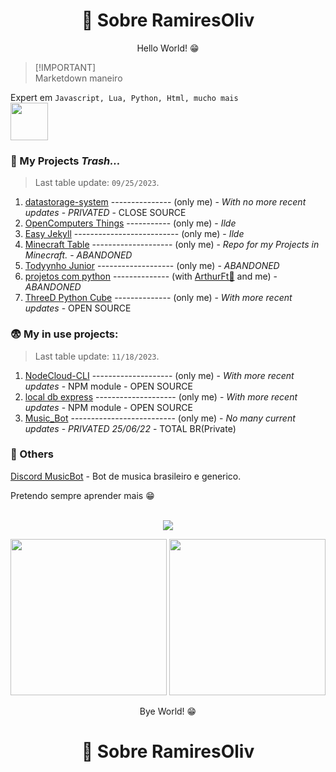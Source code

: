 <link rel="shortcut icon" type="image/x-icon" href="favicon.png">

<h1 align="center"> 📑 Sobre RamiresOliv</h1>
<p align="center"> Hello World! 😁</p>

> [!IMPORTANT]\
> Marketdown maneiro

Expert em `Javascript, Lua, Python, Html, mucho mais`<br>
<image src="https://cataas.com/cat" height="60"></image>

### 💼 My Projects _Trash..._
> Last table update: `09/25/2023`.

1. [datastorage-system](https://github.com/RamiresOliv/datastorage-system) --------------- (only me)   - _With no more recent updates_ - _PRIVATED_ - CLOSE SOURCE
2. [OpenComputers Things](https://github.com/RamiresOliv/OpenComputers) ----------- (only me)   - _Ilde_
3. [Easy Jekyll](https://github.com/RamiresOliv/Easy_Jekyll) -------------------------- (only me)   - _Ilde_
4. [Minecraft Table](https://github.com/RamiresOliv/MinecraftTable) -------------------- (only me)   - _Repo for my Projects in Minecraft._ - _ABANDONED_
6. [Todyynho Junior](https://github.com/RamiresOliv/Todyynho-Junior) ------------------- (only me)   - _ABANDONED_
8. [projetos com python](https://github.com/RamiresOliv/projetos-com-python) -------------- (with [ArthurFt🥶](https://github.com/ArthurFt) and me) - _ABANDONED_
9. [ThreeD Python Cube](https://github.com/RamiresOliv/ThreeD_Python_cube/) -------------- (only me)   - _With more recent updates_ - OPEN SOURCE

### 😨 My in use projects:
> Last table update: `11/18/2023`.

1. [NodeCloud-CLI](https://github.com/RamiresOliv/nodecloud-cli) -------------------- (only me)   - _With more recent updates_ - NPM module - OPEN SOURCE
2. [local db express](https://github.com/RamiresOliv/local_db_express) -------------------- (only me)   - _With more recent updates_ - NPM module - OPEN SOURCE
3. [Music_Bot](https://github.com/RamiresOliv/Bot_Music) -------------------------- (only me)   - _No many current updates_ - _PRIVATED 25/06/22_  - TOTAL BR(Private)

### 🗿 Others

[Discord MusicBot](https://discord.com/api/oauth2/authorize?client_id=757666380723126345&permissions=8&scope=bot) - Bot de musica brasileiro e generico.<br>

Pretendo sempre aprender mais 😁
<br><br>

<p align="center">
<img src="https://github-readme-stats.vercel.app/api?username=RamiresOliv&show_icons=true&theme=dark">
</p>

<p align="center">
  <a href="https://github.com/RamiresOliv/nodecloud-cli"><img src="https://github-readme-stats.vercel.app/api/pin/?username=RamiresOliv&repo=nodecloud-cli&theme=dark" width="250" height="250"></a>
  <a href="https://github.com/RamiresOliv/local_db_express"><img src="https://github-readme-stats.vercel.app/api/pin/?username=RamiresOliv&repo=local_db_express&theme=dark" width="250" height="250"></a>
</p>
<p align="center"> Bye World! 😁</p>
<h1 align="center"> 📑 Sobre RamiresOliv</h1>
